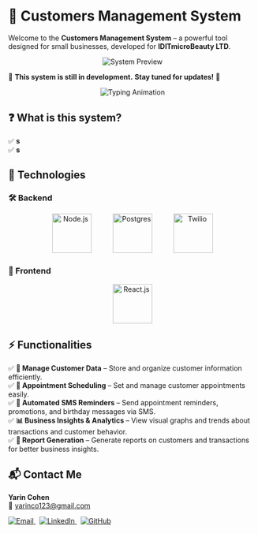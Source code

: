 # 💼 Customers Management System  

Welcome to the **Customers Management System** – a powerful tool designed for small businesses, developed for **IDITmicroBeauty LTD**.  

<p align="center">
  <img src="https://github.com/user-attachments/assets/494a3f77-e6e2-4eaf-bd3a-da24f03b4770" alt="System Preview"">
</p>

🚧 **This system is still in development.** **Stay tuned for updates!** 🚀  

<p align="center">
  <img src="https://readme-typing-svg.demolab.com?font=Fira+Code&size=22&pause=1000&color=F70000&width=435&lines=Hey%2C+I'm+Yarin!;Welcome+to+my+GitHub!" alt="Typing Animation">
</p>


## ❓ What is this system?  

✅ **s**  
✅ **s**  


## 🚀 Technologies  

### 🛠 Backend  
<p align="center">
  <img src="https://github.com/user-attachments/assets/c529b099-56a7-4837-a8d2-dfb298078221" alt="Node.js" height="80">
  &nbsp;&nbsp;&nbsp;&nbsp;&nbsp;&nbsp;&nbsp;&nbsp;&nbsp;
  <img src="https://github.com/user-attachments/assets/d8616983-b21f-4fba-87cd-ff3920d7eae9" alt="Postgres" height="80"> 
  &nbsp;&nbsp;&nbsp;&nbsp;&nbsp;&nbsp;&nbsp;&nbsp;&nbsp;
  <img src="https://github.com/user-attachments/assets/e67cff2a-2318-4bac-bad6-3ba8097a8e89" alt="Twilio" height="80"> 
</p>

### 🎨 Frontend  
<p align="center">
  <img src="https://github.com/user-attachments/assets/85948885-8f45-4083-8c2c-8b0a643e44af" alt="React.js" height="80"> 
</p>


## ⚡ Functionalities  

✅ **📂 Manage Customer Data** – Store and organize customer information efficiently.  
✅ **📅 Appointment Scheduling** – Set and manage customer appointments easily.  
✅ **📩 Automated SMS Reminders** – Send appointment reminders, promotions, and birthday messages via SMS.  
✅ **📊 Business Insights & Analytics** – View visual graphs and trends about transactions and customer behavior.  
✅ **📜 Report Generation** – Generate reports on customers and transactions for better business insights.  
 

## 📬 Contact Me  

**Yarin Cohen**  
📧 [yarinco123@gmail.com](mailto:yarinco123@gmail.com)  

<p align="left">
  <a href="mailto:yarinco123@gmail.com">
    <img src="https://img.shields.io/badge/Email-D14836?style=for-the-badge&logo=gmail&logoColor=white" alt="Email">
  </a>
  &nbsp;
  <a href="https://www.linkedin.com/in/yarin-cohen-full-stack" target="_blank">
    <img src="https://img.shields.io/badge/LinkedIn-0077B5?style=for-the-badge&logo=linkedin&logoColor=white" alt="LinkedIn">
  </a>
  &nbsp;
  <a href="https://github.com/yarin-cohen02" target="_blank">
    <img src="https://img.shields.io/badge/GitHub-181717?style=for-the-badge&logo=github&logoColor=white" alt="GitHub">
  </a>
</p>

